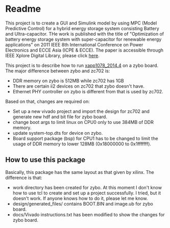 # Readme

This project is to create a GUI and Simulink model by using MPC (Model Predictive Control) for a hybrid energy storage system consisting Battery and Ultra-capacitor. THe work is published with the title of "Optimization of battery energy storage system with super-capacitor for renewable energy applications" on 2011 IEEE 8th International Conference on Power Electronics and ECCE Asia (ICPE & ECCE). The paper is accessible through IEEE Xplore Digital Library, please click [here](http://ieeexplore.ieee.org/xpl/articleDetails.jsp?tp=&arnumber=5944515&queryText%3DOptimization+of+battery+energy+storage+system+with+super-capacitor+for+renewable+energy+applications).

This project is to describe how to run [xapp1078_2014.4](http://www.wiki.xilinx.com/XAPP1078+Latest+Information) on a zybo board. The major difference between zybo and zc702 is:

* DDR memory on zybo is 512MB while zc702 has 1GB
* There are certain ii2 devices on zc702 that zybo doesn't have.
* Ethernet PHY controller on zybo is different from that is used by zc702.

Based on that, changes are required on:

* Set up a new vivado project and import the design for zc702 and generate new hdf and bit file for zybo board.
* change boot args to limit linux on CPU0 only to use 384MB of DDR memory.
* update system-top.dts for device on zybo.
* Board support package (bsp) for CPU1 has to be changed to limit the usage of DDR memory to lower 128MB (0x18000000 to 0x1fffffff).

## How to use this package

Basically, this package has the same layout as that given by xilinx. The difference is that:

* work directory has been created for zybo. At this moment I don't know how to use tcl to create and set up a project successfully. I tried, but it doesn't work. If anyone knows how to do it, please let me know.
* design/generated_files/ contains BOOT.BIN and image.ub for zybo board.
* docs/Vivado instructions.txt has been modified to show the changes for zybo board.
 